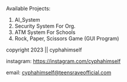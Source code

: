 Available Projects:

1. AI_System
2. Security System For Org.
3. ATM System For Schools
4. Rock, Paper, Scissors Game (GUI Program)


copyright 2023 || cyphahimself

instagram: https://instagram.com/cyphahimself

email: cyphahimself@teensraveofficial.com
